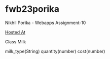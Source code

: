 # fwb23porika

Nikhil Porika - Webapps Assignment-10

[Hosted At](https://fwb23porika.herokuapp.com/)

Class Milk

milk_type(String)
quantity(number)
cost(number)